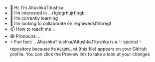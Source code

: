 - 👋 Hi, I’m AltushkaTitushka
- 👀 I’m interested in ...rfgidgrhujrflpgb
- 🌱 I’m currently learning
- 💞️ I’m looking to collaborate on reghiweoklfhbregf
- 📫 How to reach me ..
- 😄 Pronouns: ..
- ⚡ Fun fact: ..
AltushkaTitushka/AltushkaTitushka is a ✨ special ✨ repository because its `README.md` (this file) appears on your GitHub profile.
You can click the Preview link to take a look at your changes
